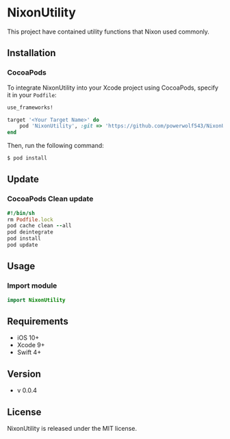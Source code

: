 # NixonUtility

This project have contained utility functions that Nixon used commonly.

## Installation

### CocoaPods

To integrate NixonUtility into your Xcode project using CocoaPods, specify it in your `Podfile`:

```ruby
use_frameworks!

target '<Your Target Name>' do
    pod 'NixonUtility', :git => 'https://github.com/powerwolf543/NixonUtility.git'
end
```

Then, run the following command:

```bash
$ pod install
```
## Update

### CocoaPods Clean update

```ruby
#!/bin/sh
rm Podfile.lock
pod cache clean --all
pod deintegrate
pod install
pod update
```

## Usage

### Import module

```swift
import NixonUtility
```

## Requirements

- iOS 10+
- Xcode 9+
- Swift 4+

## Version

- v 0.0.4

## License

NixonUtility is released under the MIT license.
